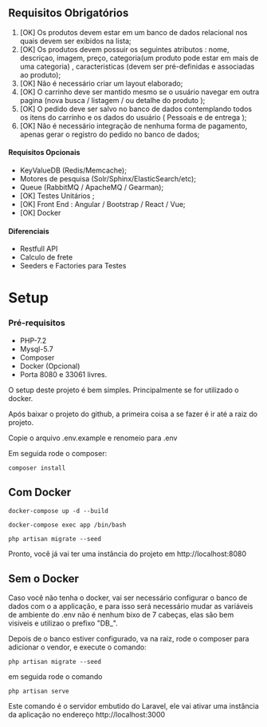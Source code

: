 ## Requisitos Obrigatórios

1. [OK] Os produtos devem estar em um banco de dados relacional nos quais devem ser exibidos na lista;
1. [OK] Os produtos devem possuir os seguintes atributos : nome, descriçao, imagem, preço, categoria(um produto pode estar em mais de uma categoria) , caracteristicas (devem ser pré-definidas e associadas ao produto);
1. [OK] Não é necessário criar um layout elaborado;
1. [OK] O carrinho deve ser mantido mesmo se o usuário navegar em outra pagina (nova busca / listagem / ou detalhe do produto );
1. [OK] O pedido deve ser salvo no banco de dados contemplando todos os itens do carrinho e os dados do usuário ( Pessoais e de entrega );
1. [OK] Não é necessário integração de nenhuma forma de pagamento, apenas gerar o registro do pedido no banco de dados;

#### Requisitos Opcionais

- KeyValueDB (Redis/Memcache);
- Motores de pesquisa (Solr/Sphinx/ElasticSearch/etc); 
- Queue (RabbitMQ / ApacheMQ / Gearman);
- [OK] Testes Unitários ;
- [OK] Front End : Angular / Bootstrap / React / Vue;
- [OK] Docker

#### Diferenciais

- Restfull API
- Calculo de frete
- Seeders e Factories para Testes


# Setup


### Pré-requisitos
- PHP-7.2
- Mysql-5.7
- Composer
- Docker (Opcional)
- Porta 8080 e 33061 livres.

O setup deste projeto é bem simples. Principalmente se for utilizado o docker.

Após baixar o projeto do github, a primeira coisa a se fazer é ir até a raiz do projeto. 

Copie o arquivo .env.example e renomeio para .env

Em seguida rode o composer:
    
```composer install```


## Com Docker

```docker-compose up -d --build```

```docker-compose exec app /bin/bash```

```php artisan migrate --seed```

Pronto, você já vai ter uma instância do projeto em http://localhost:8080

## Sem o Docker

Caso você não tenha o docker, vai ser necessário configurar o banco de dados com o a applicação, e para isso será necessário mudar as variáveis de ambiente do .env
não é nenhum bixo de 7 cabeças, elas são bem visiveis e utilizao o prefixo "DB_".

Depois de o banco estiver configurado, va na raiz, rode o composer para adicionar o vendor, e execute o comando:

```php artisan migrate --seed```

em seguida rode o comando

```php artisan serve```

Este comando é o servidor embutido do Laravel, ele vai ativar uma instância da aplicação no endereço http://localhost:3000
